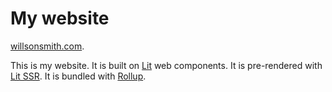# My website

[willsonsmith.com](https://willsonsmith.com).

This is my website.
It is built on [Lit](https://lit.dev) web components.
It is pre-rendered with [Lit SSR](https://lit.dev/docs/ssr/overview/).
It is bundled with [Rollup](https://rollupjs.org).
